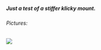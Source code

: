 ##### Just a test of a stiffer klicky mount.

###### Pictures:
![](https://github.com/Ramalama2/Voron-2-Mods/raw/main/Diverse/Stiffy_Klicky/Stiffy-Klicky.jpg)
